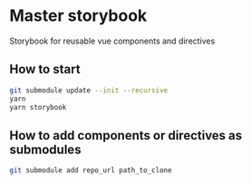 # Master storybook

Storybook for reusable vue components and directives

## How to start

```bash
git submodule update --init --recursive
yarn
yarn storybook
```

## How to add components or directives as submodules

```bash
git submodule add repo_url path_to_clone
```


